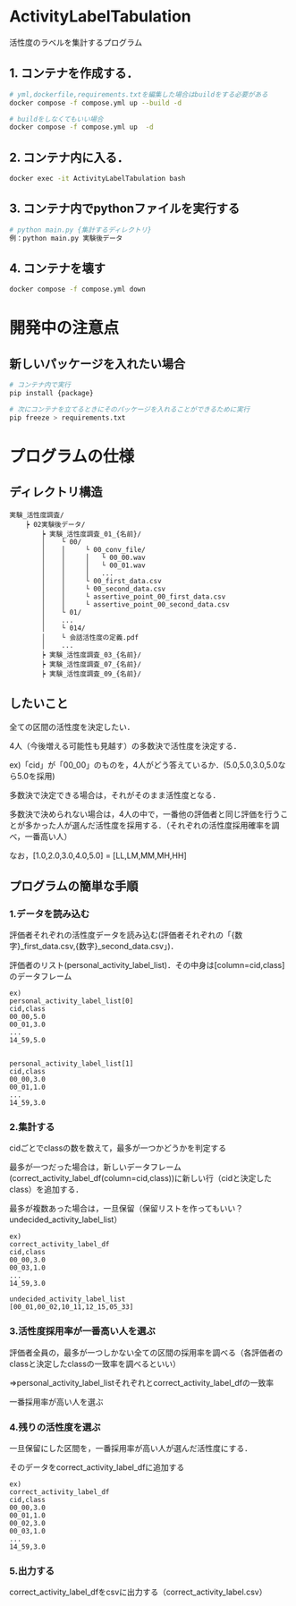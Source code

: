 # ActivityLabelTabulation
活性度のラベルを集計するプログラム

## 1. コンテナを作成する．
``` bash
# yml,dockerfile,requirements.txtを編集した場合はbuildをする必要がある
docker compose -f compose.yml up --build -d

# buildをしなくてもいい場合
docker compose -f compose.yml up  -d
```

## 2. コンテナ内に入る．
``` bash
docker exec -it ActivityLabelTabulation bash   
```

## 3. コンテナ内でpythonファイルを実行する
``` bash
# python main.py {集計するディレクトリ}
例：python main.py 実験後データ
```

## 4. コンテナを壊す
``` bash
docker compose -f compose.yml down  
```

# 開発中の注意点
## 新しいパッケージを入れたい場合
```bash
# コンテナ内で実行
pip install {package}

# 次にコンテナを立てるときにそのパッケージを入れることができるために実行
pip freeze > requirements.txt
```

# プログラムの仕様
## ディレクトリ構造
```
実験_活性度調査/
    ┝ 02実験後データ/
        ┝ 実験_活性度調査_01_{名前}/
        │    └ 00/
        │    │     └ 00_conv_file/
        │    │     │   └ 00_00.wav
        │    │     │   └ 00_01.wav
        │    │     │   ...
        │    │     └ 00_first_data.csv
        │    │     └ 00_second_data.csv
        │    │     └ assertive_point_00_first_data.csv
        │    │     └ assertive_point_00_second_data.csv
        │    └ 01/
        │    ...
        │    └ 014/
        │    └ 会話活性度の定義.pdf
        │    ...
        ┝ 実験_活性度調査_03_{名前}/
        ┝ 実験_活性度調査_07_{名前}/
        ┝ 実験_活性度調査_09_{名前}/
```
## したいこと
全ての区間の活性度を決定したい．

4人（今後増える可能性も見越す）の多数決で活性度を決定する．

ex)「cid」が「00_00」のものを，4人がどう答えているか．(5.0,5.0,3.0,5.0なら5.0を採用)

多数決で決定できる場合は，それがそのまま活性度となる．

多数決で決められない場合は，4人の中で，一番他の評価者と同じ評価を行うことが多かった人が選んだ活性度を採用する．（それぞれの活性度採用確率を調べ，一番高い人）

なお，[1.0,2.0,3.0,4.0,5.0] = [LL,LM,MM,MH,HH]

## プログラムの簡単な手順
### 1.データを読み込む
評価者それぞれの活性度データを読み込む(評価者それぞれの「{数字}_first_data.csv,{数字}_second_data.csv」)．

評価者のリスト(personal_activity_label_list)．その中身は[column=cid,class]のデータフレーム

```
ex)
personal_activity_label_list[0]
cid,class
00_00,5.0
00_01,3.0
...
14_59,5.0


personal_activity_label_list[1]
cid,class
00_00,3.0
00_01,1.0
...
14_59,3.0
```

### 2.集計する
cidごとでclassの数を数えて，最多が一つかどうかを判定する

最多が一つだった場合は，新しいデータフレーム(correct_activity_label_df(column=cid,class))に新しい行（cidと決定したclass）を追加する．

最多が複数あった場合は，一旦保留（保留リストを作ってもいい？undecided_activity_label_list）

```
ex)
correct_activity_label_df
cid,class
00_00,3.0
00_03,1.0
...
14_59,3.0

undecided_activity_label_list
[00_01,00_02,10_11,12_15,05_33]
```

### 3.活性度採用率が一番高い人を選ぶ
評価者全員の，最多が一つしかない全ての区間の採用率を調べる（各評価者のclassと決定したclassの一致率を調べるといい）

=>personal_activity_label_listそれぞれとcorrect_activity_label_dfの一致率

一番採用率が高い人を選ぶ

### 4.残りの活性度を選ぶ
一旦保留にした区間を，一番採用率が高い人が選んだ活性度にする．

そのデータをcorrect_activity_label_dfに追加する

```
ex)
correct_activity_label_df
cid,class
00_00,3.0
00_01,1.0
00_02,3.0
00_03,1.0
...
14_59,3.0
```

### 5.出力する
correct_activity_label_dfをcsvに出力する（correct_activity_label.csv）
